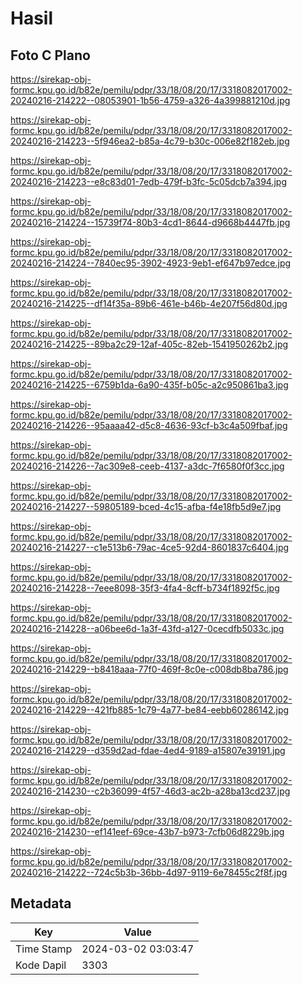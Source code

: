 # Hasil

## Foto C Plano

https://sirekap-obj-formc.kpu.go.id/b82e/pemilu/pdpr/33/18/08/20/17/3318082017002-20240216-214222--08053901-1b56-4759-a326-4a399881210d.jpg

https://sirekap-obj-formc.kpu.go.id/b82e/pemilu/pdpr/33/18/08/20/17/3318082017002-20240216-214223--5f946ea2-b85a-4c79-b30c-006e82f182eb.jpg

https://sirekap-obj-formc.kpu.go.id/b82e/pemilu/pdpr/33/18/08/20/17/3318082017002-20240216-214223--e8c83d01-7edb-479f-b3fc-5c05dcb7a394.jpg

https://sirekap-obj-formc.kpu.go.id/b82e/pemilu/pdpr/33/18/08/20/17/3318082017002-20240216-214224--15739f74-80b3-4cd1-8644-d9668b4447fb.jpg

https://sirekap-obj-formc.kpu.go.id/b82e/pemilu/pdpr/33/18/08/20/17/3318082017002-20240216-214224--7840ec95-3902-4923-9eb1-ef647b97edce.jpg

https://sirekap-obj-formc.kpu.go.id/b82e/pemilu/pdpr/33/18/08/20/17/3318082017002-20240216-214225--df14f35a-89b6-461e-b46b-4e207f56d80d.jpg

https://sirekap-obj-formc.kpu.go.id/b82e/pemilu/pdpr/33/18/08/20/17/3318082017002-20240216-214225--89ba2c29-12af-405c-82eb-1541950262b2.jpg

https://sirekap-obj-formc.kpu.go.id/b82e/pemilu/pdpr/33/18/08/20/17/3318082017002-20240216-214225--6759b1da-6a90-435f-b05c-a2c950861ba3.jpg

https://sirekap-obj-formc.kpu.go.id/b82e/pemilu/pdpr/33/18/08/20/17/3318082017002-20240216-214226--95aaaa42-d5c8-4636-93cf-b3c4a509fbaf.jpg

https://sirekap-obj-formc.kpu.go.id/b82e/pemilu/pdpr/33/18/08/20/17/3318082017002-20240216-214226--7ac309e8-ceeb-4137-a3dc-7f6580f0f3cc.jpg

https://sirekap-obj-formc.kpu.go.id/b82e/pemilu/pdpr/33/18/08/20/17/3318082017002-20240216-214227--59805189-bced-4c15-afba-f4e18fb5d9e7.jpg

https://sirekap-obj-formc.kpu.go.id/b82e/pemilu/pdpr/33/18/08/20/17/3318082017002-20240216-214227--c1e513b6-79ac-4ce5-92d4-8601837c6404.jpg

https://sirekap-obj-formc.kpu.go.id/b82e/pemilu/pdpr/33/18/08/20/17/3318082017002-20240216-214228--7eee8098-35f3-4fa4-8cff-b734f1892f5c.jpg

https://sirekap-obj-formc.kpu.go.id/b82e/pemilu/pdpr/33/18/08/20/17/3318082017002-20240216-214228--a06bee6d-1a3f-43fd-a127-0cecdfb5033c.jpg

https://sirekap-obj-formc.kpu.go.id/b82e/pemilu/pdpr/33/18/08/20/17/3318082017002-20240216-214229--b8418aaa-77f0-469f-8c0e-c008db8ba786.jpg

https://sirekap-obj-formc.kpu.go.id/b82e/pemilu/pdpr/33/18/08/20/17/3318082017002-20240216-214229--421fb885-1c79-4a77-be84-eebb60286142.jpg

https://sirekap-obj-formc.kpu.go.id/b82e/pemilu/pdpr/33/18/08/20/17/3318082017002-20240216-214229--d359d2ad-fdae-4ed4-9189-a15807e39191.jpg

https://sirekap-obj-formc.kpu.go.id/b82e/pemilu/pdpr/33/18/08/20/17/3318082017002-20240216-214230--c2b36099-4f57-46d3-ac2b-a28ba13cd237.jpg

https://sirekap-obj-formc.kpu.go.id/b82e/pemilu/pdpr/33/18/08/20/17/3318082017002-20240216-214230--ef141eef-69ce-43b7-b973-7cfb06d8229b.jpg

https://sirekap-obj-formc.kpu.go.id/b82e/pemilu/pdpr/33/18/08/20/17/3318082017002-20240216-214222--724c5b3b-36bb-4d97-9119-6e78455c2f8f.jpg


## Metadata

| Key        | Value               |
| ---------- | ------------------- |
| Time Stamp | 2024-03-02 03:03:47 |
| Kode Dapil | 3303                |



